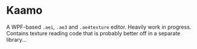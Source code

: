 # Kaamo

A WPF-based `.aei`, `.ae3` and `.ae4texture` editor.
Heavily work in progress.
Contains texture reading code that is probably better off in a separate library...

